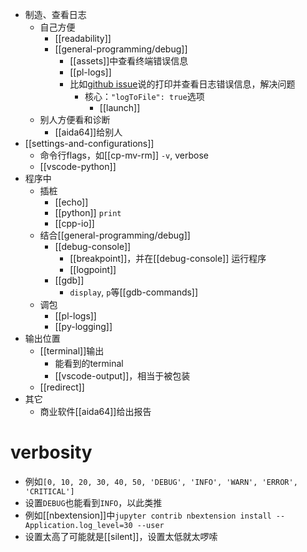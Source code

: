 - 制造、查看日志
  - 自己方便
    - [[readability]]
    - [[general-programming/debug]]
      - [[assets]]中查看终端错误信息
      - [[pl-logs]]
      - 比如[github issue](https://github.com/microsoft/debugpy/issues/102)说的打印并查看日志错误信息，解决问题
        - 核心：`"logToFile": true`选项
          - [[launch]]
  - 别人方便看和诊断
    - [[aida64]]给别人
- [[settings-and-configurations]]
  - 命令行flags，如[[cp-mv-rm]] `-v`, verbose
  - [[vscode-python]]
- 程序中
  - 插桩
    - [[echo]]
    - [[python]] `print`
    - [[cpp-io]]
  - 结合[[general-programming/debug]]
    - [[debug-console]]
      - [[breakpoint]]，并在[[debug-console]] 运行程序
      - [[logpoint]]
    - [[gdb]]
      - `display`, `p`等[[gdb-commands]]
  - 调包
    - [[pl-logs]]
    - [[py-logging]]
- 输出位置
  - [[terminal]]输出
    - 能看到的terminal
    - [[vscode-output]]，相当于被包装
  - [[redirect]]
- 其它
  - 商业软件[[aida64]]给出报告
# verbosity
- 例如`[0, 10, 20, 30, 40, 50, 'DEBUG', 'INFO', 'WARN', 'ERROR', 'CRITICAL']`
- 设置`DEBUG`也能看到`INFO`，以此类推
- 例如[[nbextension]]中`jupyter contrib nbextension install --Application.log_level=30 --user`
- 设置太高了可能就是[[silent]]，设置太低就太啰嗦